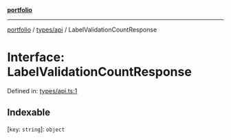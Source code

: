 [**portfolio**](../../../README.md)

***

[portfolio](../../../modules.md) / [types/api](../README.md) / LabelValidationCountResponse

# Interface: LabelValidationCountResponse

Defined in: [types/api.ts:1](https://github.com/tnorlund/Portfolio/blob/a18583ee921f6a4fb101dcba418904f87a60b395/portfolio/types/api.ts#L1)

## Indexable

\[`key`: `string`\]: `object`
